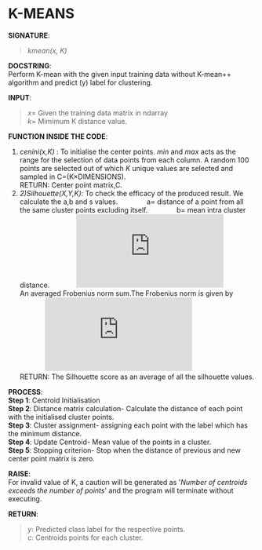 # K-MEANS

**SIGNATURE**:   
>_kmean(x, K)_

**DOCSTRING**:  
Perform K-mean with the given input training data without K-mean++ algorithm and predict (y) label for clustering.  

**INPUT**:  
>*x*= Given the training data matrix in ndarray  
*k*= Mimimum K distance value.

**FUNCTION INSIDE THE CODE**:  
1) _cenini(x,K)_ : To initialise the center points. *min* and *max* acts as the range for the selection of data points from each column. A random 100 points are selected out of which *K* unique values are selected and sampled in C=(K×DIMENSIONS).  
RETURN: Center point matrix,C.   
2) _2)Silhouette(X,Y,K)_: To check the efficacy of the produced result. We calculate the a,b and s values. 
&nbsp;&nbsp;&nbsp;&nbsp;&nbsp;&nbsp;&nbsp;&nbsp;&nbsp;&nbsp;&nbsp;&nbsp;&nbsp; a= distance of a point from all the same cluster points excluding itself.
&nbsp;&nbsp;&nbsp;&nbsp;&nbsp;&nbsp;&nbsp;&nbsp;&nbsp;&nbsp;&nbsp;&nbsp;&nbsp;&nbsp;b= mean intra cluster distance.
&nbsp;&nbsp;&nbsp;&nbsp;&nbsp;&nbsp;&nbsp;&nbsp;&nbsp;&nbsp;&nbsp;&nbsp;&nbsp;![](http://latex.codecogs.com/gif.latex?s%3D%5Cbegin%7Bcases%7D%200%26%20%5Ctext%7B%20if%20%7D%20a%3Db%20%5C%5C%201-%5Cfrac%7Ba%7D%7Bb%7D%26%20%5Ctext%7B%20if%20%7D%20a%3Cb%20%5C%5C%20%5Cfrac%7Bb%7D%7Ba%7D-1%26%20%5Ctext%7B%20if%20%7D%20a%3Eb%20%5Cend%7Bcases%7D)  
An averaged Frobenius norm sum.The Frobenius norm is given by 
&nbsp;&nbsp;&nbsp;&nbsp;&nbsp;&nbsp;&nbsp;&nbsp;&nbsp;&nbsp;&nbsp;&nbsp;&nbsp;![](http://latex.codecogs.com/gif.latex?%7C%7CA%7C%7C_F%20%3D%20%5B%5Csum_%7Bi%2Cj%7D%20abs%28a_%7Bi%2Cj%7D%29%5E2%5D%5E%7B1/2%7D)  
RETURN:
The Silhouette score as an average of all the silhouette values.  

**PROCESS**:  
**Step 1**: Centroid Initialisation  
**Step 2**: Distance matrix calculation- Calculate the distance of each point with the initialised cluster points.  
**Step 3**: Cluster assignment- assigning each point with the label which has the minimum distance.  
**Step 4**: Update Centroid- Mean value of the points in a cluster.    
**Step 5**: Stopping criterion- Stop when the distance of previous and new center point matrix is zero.  

**RAISE**:  
For invalid value of K, a caution will be generated as '*Number of centroids exceeds the number of points*' and the program will terminate without executing.  

**RETURN**:   
>*y*: Predicted class label for the respective points.   
*c*: Centroids points for each cluster.  